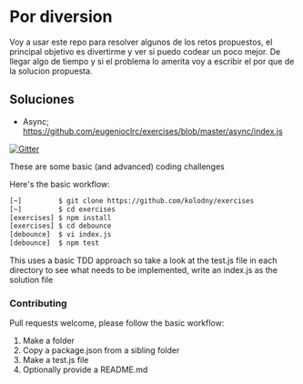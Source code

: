 # Por diversion

Voy a usar este repo para resolver algunos de los retos propuestos, el principal objetivo es divertirme y ver si puedo codear un poco mejor.
De llegar algo de tiempo y si el problema lo amerita voy a escribir el por que de la solucion propuesta.


## Soluciones

* Async; https://github.com/eugenioclrc/exercises/blob/master/async/index.js


[![Gitter][gitter-image]][gitter-url]

These are some basic (and advanced) coding challenges

Here's the basic workflow:

```bash
[~]         $ git clone https://github.com/kolodny/exercises
[~]         $ cd exercises
[exercises] $ npm install
[exercises] $ cd debounce
[debounce]  $ vi index.js
[debounce]  $ npm test
```
This uses a basic TDD approach so take a look at the test.js file in each directory to see what needs to be implemented, write an index.js as the solution file

### Contributing

Pull requests welcome, please follow the basic workflow:

1. Make a folder
2. Copy a package.json from a sibling folder
3. Make a test.js file
4. Optionally provide a README.md

[gitter-image]: https://badges.gitter.im/Join%20Chat.svg
[gitter-url]: https://gitter.im/kolodny/exercises
